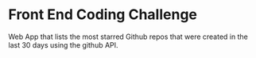 # Front End Coding Challenge
Web App that lists the most starred Github repos that were created in the last 30 days using the github API.

